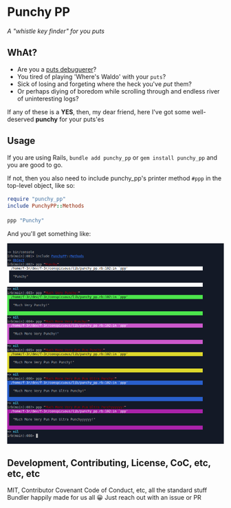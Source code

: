 # Punchy PP

_A "whistle key finder" for you *puts*_


## WhAt?

* Are you a [puts debuguerer](https://tenderlovemaking.com/2016/02/05/i-am-a-puts-debuggerer/)?
* You tired of playing 'Where's Waldo' with your `puts`?
* Sick of losing and forgeting where the heck you've _put_ them?
* Or perhaps diying of boredom while scrolling through and endless river of uninteresting logs?

If any of these is a **YES**, then, my dear friend, here I've got some well-deserved **punchy** for your puts'es

## Usage
If you are using Rails, `bundle add punchy_pp` or `gem install punchy_pp` and you are good to go.

If not, then you also need to include punchy_pp's printer method `#ppp` in the top-level object, like so:

```ruby
require "punchy_pp" 
include PunchyPP::Methods

ppp "Punchy"
```

And you'll get something like:

![image of command line interface with very conspicuous strings](image.png)

## Development, Contributing, License, CoC, etc, etc, etc

MIT, Contributor Covenant Code of Conduct, etc, all the standard stuff Bundler happily made for us all :grinning: Just reach out with an issue or PR